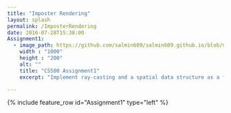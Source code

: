 ```yaml
---
title: "Imposter Rendering"
layout: splash
permalink: /ImposterRendering
date: 2016-07-28T15:38:00
Assignment1:
  - image_path: https://github.com/salmin609/salmin609.github.io/blob/master/images/500_1.png?raw=true
    width : "1000"
    height : "200"
    alt: ""
    title: "CS500 Assignment1"
    excerpt: "Implement ray-casting and a spatial data structure as a first step toward a full featured ray-tracer."

---
```


{% include feature_row id="Assignment1" type="left" %}
